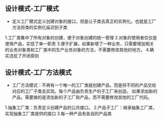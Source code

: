## 设计模式-工厂模式

- 定义工厂模式定义创建对象的接口，但是让子类去真正的实例化。也就是工厂方法将类的实例化延迟到子类


1.工厂类集中了所有对象的创建，便于对象创建的统一管理
2.对象的使用者仅仅是使用产品，实现了单一职责
3.便于扩展，如果新增了一种业务，只需要增加相关的业务对象类和工厂类中的生产业务对象的方法，不需要修改其他的地方。
4.确实违反了开闭原则



## 设计模式-工厂方法模式
- 工厂方法模式：不再有一个唯一的工厂类就创建产品，而是将不同的产品交给对应的工厂子类去实现。每个产品由负责生产的子工厂来创造。
            如果添加新的产品，需要做的是添加新的子工厂和产品，而不需要修改其他的工厂代码。

1.抽象工厂类：负责定义创建产品的公共接口。
2.产品子工厂：继承抽象工厂类，实现抽象工厂类提供的接口
3.每一种产品有各自的产品类